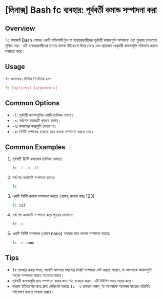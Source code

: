 # [লিনাক্স] Bash fc ব্যবহার: পূর্ববর্তী কমান্ড সম্পাদনা করা

## Overview
`fc` কমান্ডটি Bash শেলের একটি শক্তিশালী টুল যা ব্যবহারকারীদের পূর্ববর্তী কমান্ডগুলি সম্পাদনা এবং পুনরায় চালানোর সুবিধা দেয়। এটি ব্যবহারকারীদের তাদের কমান্ড ইতিহাসে ফিরে যেতে এবং প্রয়োজন অনুযায়ী কমান্ডগুলি পরিবর্তন করতে সহায়তা করে।

## Usage
`fc` কমান্ডের মৌলিক সিনট্যাক্স হল:

```bash
fc [options] [arguments]
```

## Common Options
- `-l`: পূর্ববর্তী কমান্ডগুলির একটি তালিকা দেখায়।
- `-s`: সর্বশেষ কমান্ডটি পুনরায় চালায়।
- `-n`: কমান্ডের নম্বরগুলি দেখায় না।
- `-e`: নির্দিষ্ট সম্পাদক ব্যবহার করে কমান্ড সম্পাদনা করতে দেয়।

## Common Examples
1. পূর্ববর্তী 10টি কমান্ডের তালিকা দেখতে:

    ```bash
    fc -l -n -10
    ```

2. সর্বশেষ কমান্ডটি সম্পাদনা করতে:

    ```bash
    fc
    ```

3. একটি নির্দিষ্ট কমান্ড সম্পাদনা করতে (যেমন, কমান্ড নম্বর 123):

    ```bash
    fc 123
    ```

4. সর্বশেষ কমান্ডটি সম্পাদনা করে পুনরায় চালাতে:

    ```bash
    fc -s
    ```

5. একটি নির্দিষ্ট সম্পাদক (যেমন nano) ব্যবহার করে কমান্ড সম্পাদনা করতে:

    ```bash
    fc -e nano
    ```

## Tips
- `fc` ব্যবহার করার সময়, আপনি আপনার পছন্দের টেক্সট সম্পাদক সেট করতে পারেন, যা আপনাকে কমান্ডগুলি সহজে সম্পাদনা করতে সহায়তা করবে।
- পূর্ববর্তী কমান্ডগুলি দ্রুত সম্পাদনা করার জন্য `fc` ব্যবহার করুন, এটি টাইপিং সময় সাশ্রয় করে।
- কমান্ড ইতিহাসের মধ্যে দ্রুত নেভিগেট করতে `fc -l` ব্যবহার করুন, যা আপনাকে আপনার কাজের গতিবিধি পর্যবেক্ষণ করতে সাহায্য করবে।